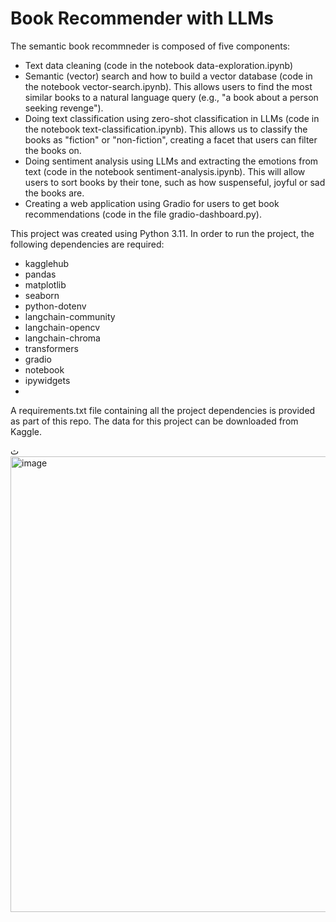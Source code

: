 # Book Recommender with LLMs

The semantic book recommneder is composed of five components:
- Text data cleaning (code in the notebook data-exploration.ipynb)
- Semantic (vector) search and how to build a vector database (code in the notebook vector-search.ipynb). This allows users to find the most similar books to a natural language query (e.g., "a book about a person seeking revenge").
- Doing text classification using zero-shot classification in LLMs (code in the notebook text-classification.ipynb). This allows us to classify the books as "fiction" or "non-fiction", creating a facet that users can filter the books on.
- Doing sentiment analysis using LLMs and extracting the emotions from text (code in the notebook sentiment-analysis.ipynb). This will allow users to sort books by their tone, such as how suspenseful, joyful or sad the books are.
- Creating a web application using Gradio for users to get book recommendations (code in the file gradio-dashboard.py).

This project was created using Python 3.11. In order to run the project, the following dependencies are required:
- kagglehub
- pandas
- matplotlib
- seaborn
- python-dotenv
- langchain-community
- langchain-opencv
- langchain-chroma
- transformers
- gradio
- notebook
- ipywidgets
- 
A requirements.txt file containing all the project dependencies is provided as part of this repo.
The data for this project can be downloaded from Kaggle.

ث
<img width="1873" height="729" alt="image" src="https://github.com/user-attachments/assets/b12a4720-1958-4976-ab74-f3451cdf5686" />

